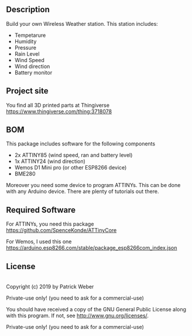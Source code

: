 ## Description
Build your own Wireless Weather station. This station includes:
- Tempetarure
- Humidity
- Pressure
- Rain Level
- Wind Speed
- Wind direction
- Battery monitor

## Project site
You find all 3D printed parts at Thingiverse 
https://www.thingiverse.com/thing:3718078

## BOM
This package includes software for the following components
- 2x ATTINY85 (wind speed, ran and battery level)
- 1x ATTINY24 (wind direction)
- Wemos D1 Mini pro (or other ESP8266 device)
- BME280

Moreover you need some device to program ATTINYs. This can be done with any Arduino device. There are plenty of tutorials out there.

## Required Software
For ATTINYs, you need this package
https://github.com/SpenceKonde/ATTinyCore

For Wemos, I used this one
https://arduino.esp8266.com/stable/package_esp8266com_index.json

## License
<br>Copyright (c) 2019 by Patrick Weber  

Private-use only! (you need to ask for a commercial-use)
 

You should have received a copy of the GNU General Public License
along with this program.  If not, see <http://www.gnu.org/licenses/>.

Private-use only! (you need to ask for a commercial-use)

